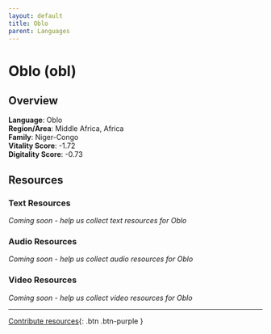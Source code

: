 ```yaml
---
layout: default
title: Oblo
parent: Languages
---
```


# Oblo (obl)

## Overview

**Language**: Oblo  
**Region/Area**: Middle Africa, Africa  
**Family**: Niger-Congo  
**Vitality Score**: -1.72  
**Digitality Score**: -0.73  

## Resources

### Text Resources
*Coming soon - help us collect text resources for Oblo*

### Audio Resources
*Coming soon - help us collect audio resources for Oblo*

### Video Resources
*Coming soon - help us collect video resources for Oblo*

---

[Contribute resources](https://fairtrain.github.io/){: .btn .btn-purple }
